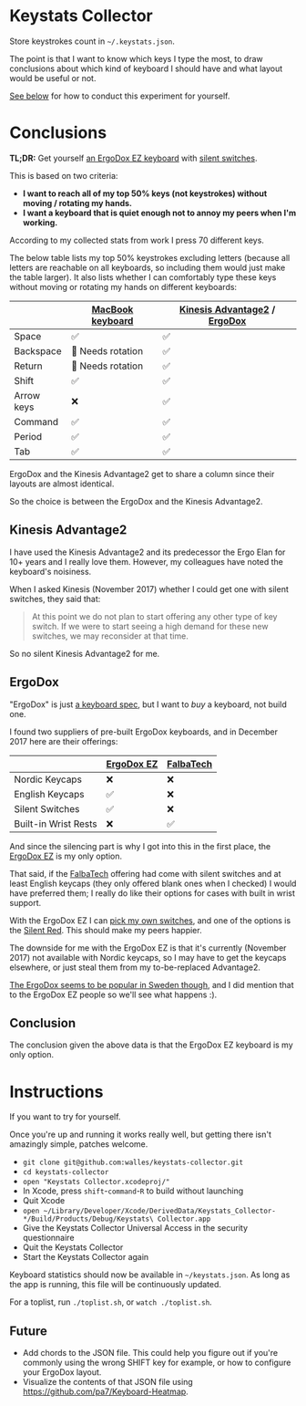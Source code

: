 # Keystats Collector
Store keystrokes count in `~/.keystats.json`.

The point is that I want to know which keys I type the most, to draw conclusions
about which kind of keyboard I should have and what layout would be useful or
not.

[See below](#instructions) for how to conduct this experiment for yourself.

# Conclusions
**TL;DR:** Get yourself [an ErgoDox EZ keyboard](https://ergodox-ez.com/) with
[silent switches](https://www.cherrymx.de/en/products/mx-silent-red.html).

This is based on two criteria:
* **I want to reach all of my top 50% keys (not keystrokes) without moving /
rotating my hands.**
* **I want a keyboard that is quiet enough not to annoy my peers when I'm
working.**

According to my collected stats from work I press 70 different keys.

The below table lists my top 50% keystrokes excluding letters (because all
letters are reachable on all keyboards, so including them would just make the
table larger). It also lists whether I can comfortably type these keys without
moving or rotating my hands on different keyboards:

 | | [MacBook keyboard](https://www.replacementlaptopkeys.com/product_images/uploaded_images/touchbar-macbook-pro-2nd-gen-butterfly-keyboard-keys.jpg) | [Kinesis Advantage2](https://www.kinesis-ergo.com/shop/advantage2/) / [ErgoDox](https://www.ergodox.io/) |
 |--------------|--------------------|--------------------------------|
 | Space        | :white_check_mark: | :white_check_mark:             |
 | Backspace    | :arrows_counterclockwise: Needs rotation | :white_check_mark:             |
 | Return       | :arrows_counterclockwise: Needs rotation | :white_check_mark:             |
 | Shift        | :white_check_mark: | :white_check_mark:             |
 | Arrow keys   | :x:                | :white_check_mark:             |
 | Command      | :white_check_mark: | :white_check_mark:             |
 | Period       | :white_check_mark: | :white_check_mark:             |
 | Tab          | :white_check_mark: | :white_check_mark:             |

ErgoDox and the Kinesis Advantage2 get to share a column since their layouts are
almost identical.

So the choice is between the ErgoDox and the Kinesis Advantage2.

## Kinesis Advantage2
I have used the Kinesis Advantage2 and its predecessor the Ergo Elan for 10+
years and I really love them. However, my colleagues have noted the keyboard's
noisiness.

When I asked Kinesis (November 2017) whether I could get one with silent switches, they said that:
> At this point we do not plan to start offering any other type of key switch. If we were to start seeing a high demand for these new switches, we may reconsider at that time.

So no silent Kinesis Advantage2 for me.

## ErgoDox
"ErgoDox" is just [a keyboard spec](https://www.ergodox.io/), but I want to
*buy* a keyboard, not build one.

I found two suppliers of pre-built ErgoDox keyboards, and in December 2017 here
are their offerings:

|                      | [ErgoDox EZ](https://ergodox-ez.com/pages/customize) | [FalbaTech](https://falba.tech/product-category/shop-by-category/) |
|----------------------|------------|-----------|
| Nordic Keycaps       | :x:        | :x:       |
| English Keycaps      | :white_check_mark: | :x: |
| Silent Switches      | :white_check_mark: | :x: |
| Built-in Wrist Rests | :x:        | :white_check_mark: |

And since the silencing part is why I got into this in the first place, the
[ErgoDox EZ](https://ergodox-ez.com/) is my only option.

That said, if the
[FalbaTech](https://falba.tech/product-category/shop-by-category/) offering had
come with silent switches and at least English keycaps (they only offered blank
ones when I checked) I would have preferred them; I really do like their options
for cases with built in wrist support.

With the ErgoDox EZ I can [pick my own
switches](https://ergodox-ez.com/pages/customize), and one of the options is
the [Silent Red](https://www.cherrymx.de/en/products/mx-silent-red.html). This
should make my peers happier.

The downside for me with the ErgoDox EZ is that it's currently (November 2017)
not available with Nordic keycaps, so I may have to get the keycaps elsewhere,
or just steal them from my to-be-replaced Advantage2.

[The ErgoDox seems to be popular in Sweden
though](https://trends.google.se/trends/explore?date=all&q=ergodox#GEO_MAP), and
I did mention that to the ErgoDox EZ people so we'll see what happens :).

## Conclusion
The conclusion given the above data is that the ErgoDox EZ keyboard is my only
option.

# Instructions
If you want to try for yourself.

Once you're up and running it works really well, but getting there isn't
amazingly simple, patches welcome.
* `git clone git@github.com:walles/keystats-collector.git`
* `cd keystats-collector`
* `open "Keystats Collector.xcodeproj/"`
* In Xcode, press `shift`-`command`-`R` to build without launching
* Quit Xcode
* `open ~/Library/Developer/Xcode/DerivedData/Keystats_Collector-*/Build/Products/Debug/Keystats\ Collector.app`
* Give the Keystats Collector Universal Access in the security questionnaire
* Quit the Keystats Collector
* Start the Keystats Collector again

Keyboard statistics should now be available in `~/keystats.json`. As long as the
app is running, this file will be continuously updated.

For a toplist, run `./toplist.sh`, or `watch ./toplist.sh`.

## Future
* Add chords to the JSON file. This could help you figure out if you're commonly
using the wrong SHIFT key for example, or how to configure your ErgoDox layout.
* Visualize the contents of that JSON file using <https://github.com/pa7/Keyboard-Heatmap>.
